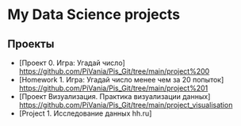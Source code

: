 # My Data Science projects

## Проекты

* [Проект 0. Игра: Угадай число] https://github.com/PiVania/Pis_Git/tree/main/project%200
* [Homework 1. Игра: Угадай число менее чем за 20 попыток] https://github.com/PiVania/Pis_Git/tree/main/project%201
* [Проект Визуализация. Практика визуализации данных] https://github.com/PiVania/Pis_Git/tree/main/project_visualisation
* [Project 1. Исследование данных hh.ru]